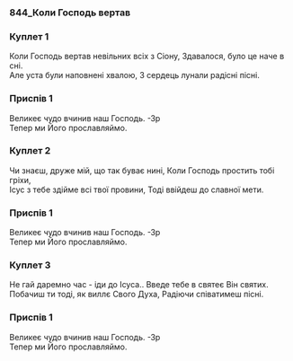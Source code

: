 ### 844_Коли Господь вертав
### Куплет 1
Коли Господь вертав невільних всіх з Сіону, Здавалося, було це наче в сні. <br/>Але уста були наповнені хвалою, З сердець лунали радісні пісні.
### Приспів 1
Великеє чудо вчинив наш Господь. -Зр<br/>Тепер ми Його прославляймо.
### Куплет 2
Чи знаєш, друже мій, що так буває нині, Коли Господь простить тобі гріхи, <br/>Ісус з тебе здійме всі твої провини, Тоді ввійдеш до славної мети.
### Приспів 1
Великеє чудо вчинив наш Господь. -Зр<br/>Тепер ми Його прославляймо.
### Куплет 3
Не гай даремно час - іди до Ісуса.. Введе тебе в святеє Він святих. <br/>Побачиш ти тоді, як виллє Свого Духа, Радіючи співатимеш пісні.
### Приспів 1
Великеє чудо вчинив наш Господь. -Зр<br/>Тепер ми Його прославляймо.
